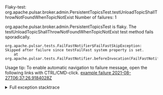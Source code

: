         
Flaky-test: org.apache.pulsar.broker.admin.PersistentTopicsTest.testUnloadTopicShallThrowNotFoundWhenTopicNotExist
Number of failures: 1

org.apache.pulsar.broker.admin.PersistentTopicsTest is flaky. The testUnloadTopicShallThrowNotFoundWhenTopicNotExist test method fails sporadically.

```
org.apache.pulsar.tests.FailFastNotifier$FailFastSkipException: Skipped after failure since testFailFast system property is set.
	at org.apache.pulsar.tests.FailFastNotifier.beforeInvocation(FailFastNotifier.java:88)

```

Usage tip: To enable automatic navigation to failure message, open the following links with CTRL/CMD-click.
[example failure 2021-08-27T06:37:26.9184028Z](https://github.com/apache/pulsar/runs/3440411059?check_suite_focus=true#step:9:983)


<details>
<summary>Full exception stacktrace</summary>
<code><pre>
org.apache.pulsar.tests.FailFastNotifier$FailFastSkipException: Skipped after failure since testFailFast system property is set.
	at org.apache.pulsar.tests.FailFastNotifier.beforeInvocation(FailFastNotifier.java:88)

</pre></code>
</details>

